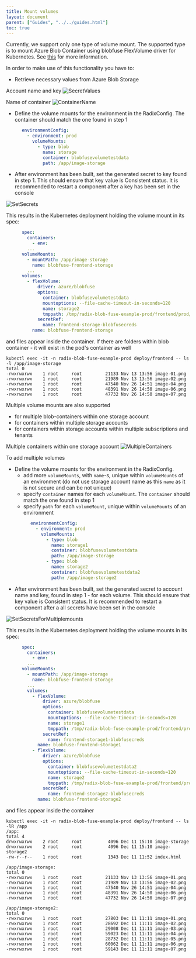 ```yaml
---
title: Mount volumes
layout: document
parent: ["Guides", "../../guides.html"]
toc: true
---
```


Currently, we support only one type of volume mount. The supported type is to mount Azure Blob Container using blobfuse FlexVolume driver for Kubernetes. See [this](https://github.com/Azure/kubernetes-volume-drivers/tree/master/flexvolume/blobfuse) for more information.

In order to make use of this functionality you have to:

- Retrieve necessary values from Azure Blob Storage

Account name and key
![SecretValues](SecretValues.png)

Name of container
![ContainerName](ContainerName.png)

- Define the volume mounts for the environment in the RadixConfig. The container should match the one found in step 1

```yaml
      environmentConfig:
        - environment: prod
          volumeMounts:
            - type: blob
              name: storage
              container: blobfusevolumetestdata
              path: /app/image-storage
```

- After environment has been built, set the generated secret to key found in step 1. This should ensure that key value is Consistent status. It is recommended to restart a component after a key has been set in the console

![SetSecrets](SetSecrets.png)

This results in the Kubernetes deployment holding the volume mount in its spec:

```yaml
      spec:
        containers:
          - env:
        ...
      volumeMounts:
        - mountPath: /app/image-storage
          name: blobfuse-frontend-storage
        ...
      volumes:
        - flexVolume:
            driver: azure/blobfuse
            options:
              container: blobfusevolumetestdata
              mountoptions: --file-cache-timeout-in-seconds=120
              name: storage2
              tmppath: /tmp/radix-blob-fuse-example-prod/frontend/prod/blob/storage/blobfusevolumetestdata
            secretRef:
              name: frontend-storage-blobfusecreds
          name: blobfuse-frontend-storage
```
and files appear inside the container. If there are folders within blob container - it will exist in the pod's container as well
```shell
kubectl exec -it -n radix-blob-fuse-example-prod deploy/frontend -- ls -l /app/image-storage
total 0
-rwxrwxrwx    1 root     root         21133 Nov 13 13:56 image-01.png
-rwxrwxrwx    1 root     root         21989 Nov 13 13:56 image-02.png
-rwxrwxrwx    1 root     root         47540 Nov 26 14:51 image-04.png
-rwxrwxrwx    1 root     root         48391 Nov 26 14:50 image-06.png
-rwxrwxrwx    1 root     root         47732 Nov 26 14:50 image-07.png
```
Multiple volume mounts are also supported
* for multiple blob-containers within one storage account
* for containers within multiple storage accounts
* for containers within storage accounts within multiple subscriptions and tenants

Multiple containers within one storage account
  ![MultipleContainers](MultipleContainers.png)

To add multiple volumes
- Define the volume mounts for the environment in the RadixConfig.
    * add more `volumeMounts`, with `name`-s, unique within `volumeMounts` of an environment (do not use storage account name as this `name` as it is not secure and can be not unique)
    * specify `container` names for each `volumeMount`. The `container` should match the one found in step 1 
    * specify `path` for each `volumeMount`, unique within `volumeMounts` of an environment
    ```yaml
          environmentConfig:
            - environment: prod
              volumeMounts:
                - type: blob
                  name: storage1
                  container: blobfusevolumetestdata
                  path: /app/image-storage
                - type: blob
                  name: storage2
                  container: blobfusevolumetestdata2
                  path: /app/image-storage2
    ```
- After environment has been built, set the generated secret to account name and key, found in step 1 - for each volume. This should ensure that key value is Consistent status. It is recommended to restart a component after a all secrets have been set in the console

![SetSecretsForMultiplemounts](SetSecretsMultipleVolumes.png)

This results in the Kubernetes deployment holding the volume mounts in its spec:

```yaml
      spec:
        containers:
          - env:
        ...
      volumeMounts:
        - mountPath: /app/image-storage
          name: blobfuse-frontend-storage
        ...
        volumes:
          - flexVolume:
              driver: azure/blobfuse
              options:
                container: blobfusevolumetestdata
                mountoptions: --file-cache-timeout-in-seconds=120
                name: storage1
                tmppath: /tmp/radix-blob-fuse-example-prod/frontend/prod/blob/storage1/blobfusevolumetestdata
              secretRef:
                name: frontend-storage1-blobfusecreds
            name: blobfuse-frontend-storage1
          - flexVolume:
              driver: azure/blobfuse
              options:
                container: blobfusevolumetestdata2
                mountoptions: --file-cache-timeout-in-seconds=120
                name: storage2
                tmppath: /tmp/radix-blob-fuse-example-prod/frontend/prod/blob/storage2/blobfusevolumetestdata2
              secretRef:
                name: frontend-storage2-blobfusecreds
            name: blobfuse-frontend-storage2
```
and files appear inside the container

```shell
kubectl exec -it -n radix-blob-fuse-example-prod deploy/frontend -- ls -lR /app
/app:
total 4
drwxrwxrwx    2 root     root          4096 Dec 11 15:10 image-storage
drwxrwxrwx    2 root     root          4096 Dec 11 15:10 image-storage2
-rw-r--r--    1 root     root          1343 Dec 11 11:52 index.html

/app/image-storage:
total 0
-rwxrwxrwx    1 root     root         21133 Nov 13 13:56 image-01.png
-rwxrwxrwx    1 root     root         21989 Nov 13 13:56 image-02.png
-rwxrwxrwx    1 root     root         47540 Nov 26 14:51 image-04.png
-rwxrwxrwx    1 root     root         48391 Nov 26 14:50 image-06.png
-rwxrwxrwx    1 root     root         47732 Nov 26 14:50 image-07.png

/app/image-storage2:
total 0
-rwxrwxrwx    1 root     root         27803 Dec 11 11:11 image-01.png
-rwxrwxrwx    1 root     root         28692 Dec 11 11:11 image-02.png
-rwxrwxrwx    1 root     root         29008 Dec 11 11:11 image-03.png
-rwxrwxrwx    1 root     root         59023 Dec 11 11:11 image-04.png
-rwxrwxrwx    1 root     root         28732 Dec 11 11:11 image-05.png
-rwxrwxrwx    1 root     root         60062 Dec 11 11:11 image-06.png
-rwxrwxrwx    1 root     root         59143 Dec 11 11:11 image-07.png
```